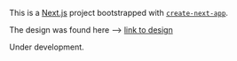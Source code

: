 This is a [Next.js](https://nextjs.org/) project bootstrapped with [`create-next-app`](https://github.com/vercel/next.js/tree/canary/packages/create-next-app).

The design was found here --> [link to design](https://ui8.net/edzjey-store/products/dental-landing-page)

Under development.
